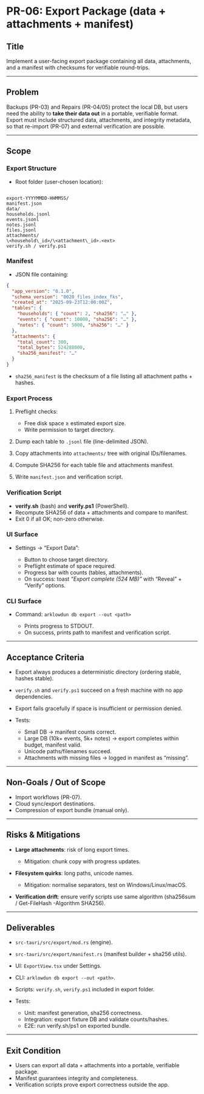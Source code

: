 # PR-06: Export Package (data + attachments + manifest)

## Title
Implement a user-facing export package containing all data, attachments, and a manifest with checksums for verifiable round-trips.

---

## Problem
Backups (PR-03) and Repairs (PR-04/05) protect the local DB, but users need the ability to **take their data out** in a portable, verifiable format.  
Export must include structured data, attachments, and integrity metadata, so that re-import (PR-07) and external verification are possible.

---

## Scope
### Export Structure
- Root folder (user-chosen location):
```

export-YYYYMMDD-HHMMSS/
manifest.json
data/
households.jsonl
events.jsonl
notes.jsonl
files.jsonl
attachments/
\<household\_id>/\<attachment\_id>.<ext>
verify.sh / verify.ps1

````

### Manifest
- JSON file containing:
```json
{
  "app_version": "0.1.0",
  "schema_version": "0020_files_index_fks",
  "created_at": "2025-09-23T12:00:00Z",
  "tables": {
    "households": { "count": 2, "sha256": "…" },
    "events": { "count": 10000, "sha256": "…" },
    "notes": { "count": 5000, "sha256": "…" }
  },
  "attachments": {
    "total_count": 300,
    "total_bytes": 524288000,
    "sha256_manifest": "…"
  }
}
````

* `sha256_manifest` is the checksum of a file listing all attachment paths + hashes.

### Export Process

1. Preflight checks:

   * Free disk space ≥ estimated export size.
   * Write permission to target directory.
2. Dump each table to `.jsonl` file (line-delimited JSON).
3. Copy attachments into `attachments/` tree with original IDs/filenames.
4. Compute SHA256 for each table file and attachments manifest.
5. Write `manifest.json` and verification script.

### Verification Script

* **verify.sh** (bash) and **verify.ps1** (PowerShell).
* Recompute SHA256 of data + attachments and compare to manifest.
* Exit 0 if all OK; non-zero otherwise.

### UI Surface

* Settings → “Export Data”:

  * Button to choose target directory.
  * Preflight estimate of space required.
  * Progress bar with counts (tables, attachments).
  * On success: toast *“Export complete (524 MB)”* with “Reveal” + “Verify” options.

### CLI Surface

* Command: `arklowdun db export --out <path>`

  * Prints progress to STDOUT.
  * On success, prints path to manifest and verification script.

---

## Acceptance Criteria

* Export always produces a deterministic directory (ordering stable, hashes stable).
* `verify.sh` and `verify.ps1` succeed on a fresh machine with no app dependencies.
* Export fails gracefully if space is insufficient or permission denied.
* Tests:

  * Small DB → manifest counts correct.
  * Large DB (10k+ events, 5k+ notes) → export completes within budget, manifest valid.
  * Unicode paths/filenames succeed.
  * Attachments with missing files → logged in manifest as “missing”.

---

## Non-Goals / Out of Scope

* Import workflows (PR-07).
* Cloud sync/export destinations.
* Compression of export bundle (manual only).

---

## Risks & Mitigations

* **Large attachments**: risk of long export times.

  * Mitigation: chunk copy with progress updates.
* **Filesystem quirks**: long paths, unicode names.

  * Mitigation: normalise separators, test on Windows/Linux/macOS.
* **Verification drift**: ensure verify scripts use same algorithm (sha256sum / Get-FileHash -Algorithm SHA256).

---

## Deliverables

* `src-tauri/src/export/mod.rs` (engine).
* `src-tauri/src/export/manifest.rs` (manifest builder + sha256 utils).
* UI: `ExportView.tsx` under Settings.
* CLI: `arklowdun db export --out <path>`.
* Scripts: `verify.sh`, `verify.ps1` included in export folder.
* Tests:

  * Unit: manifest generation, sha256 correctness.
  * Integration: export fixture DB and validate counts/hashes.
  * E2E: run verify.sh/ps1 on exported bundle.

---

## Exit Condition

* Users can export all data + attachments into a portable, verifiable package.
* Manifest guarantees integrity and completeness.
* Verification scripts prove export correctness outside the app.
